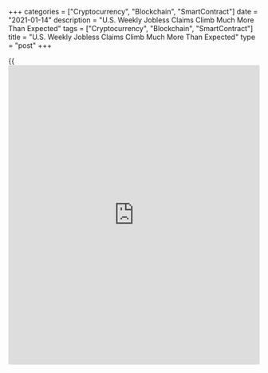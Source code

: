 +++
categories = ["Cryptocurrency", "Blockchain", "SmartContract"]
date = "2021-01-14"
description = "U.S. Weekly Jobless Claims Climb Much More Than Expected"
tags = ["Cryptocurrency", "Blockchain", "SmartContract"]
title = "U.S. Weekly Jobless Claims Climb Much More Than Expected"
type = "post"
+++

{{<iframe id="large-banner" src="https://www.bounty.group/#slide=8.0" width="100%" height="600" scrolling="no" style="border: 0px solid rgb(216, 221, 230); border-radius: 3px;">}}

First-time claims for U.S. unemployment benefits climbed by much more
than expected in the week ended January 9th, according to a report
released by the Labor Department on Thursday.

The report said initial jobless claims rose to 965,000, an increase of
181,000 from the previous week's revised level of 784,000.

Economists had expected jobless claims to inch up to 795,000 from the
787,000 originally reported for the previous week.

With the bigger than expected increase, jobless claims reached their
highest level since hitting 1.011 million in the week ended August 22nd.

For comments and feedback [contact](https://www.playgroundfx.com/contact/): editorial@rtt[news](https://www.letsplayfx.com/blog/forex-news-website/).com

[Economic News][1]

 **What parts of the world are seeing the best (and worst) economic
performances lately? Click[here][2] to check out our [Econ Scorecard][2]
and find out! See up-to-the-moment [ranking](https://www.playgroundfx.com/blog/crypto-exchange-ranking/)s for the best and worst
performers in [GDP][3], [unemployment rate][4], [inflation][2] and much
more.**

   1. www.rtt[news](https://www.letsplayfx.com/blog/forex-news-website/).com/Content/EconomicNews.aspx
   2. www.rtt[news](https://www.letsplayfx.com/blog/forex-news-website/).com/economic-scorecard/world-rank/CPI/highest-performance.aspx
   3. www.rtt[news](https://www.letsplayfx.com/blog/forex-news-website/).com/economic-scorecard/world-rank/GDP/highest-performance.aspx
   4. www.rtt[news](https://www.letsplayfx.com/blog/forex-news-website/).com/economic-scorecard/world-rank/unemployment-rate/lowest-performance.aspx